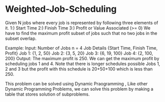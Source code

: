 # Weighted-Job-Scheduling
Given N jobs where every job is represented by following three elements of it.
1:) Start Time
2:) Finish Time
3:) Profit or Value Associated (>= 0)
We have to find the maximum profit subset of jobs such that no two jobs in the subset overlap. 

Example: 
Input: Number of Jobs n = 4
       Job Details {Start Time, Finish Time, Profit}
       Job 1:  {1, 2, 50} 
       Job 2:  {3, 5, 20}
       Job 3:  {6, 19, 100}
       Job 4:  {2, 100, 200}
Output: The maximum profit is 250.
We can get the maximum profit by scheduling jobs 1 and 4.
Note that there is longer schedules possible Jobs 1, 2 and 3 
but the profit with this schedule is 20+50+100 which is less than 250.

This problem can be solved using Dynamic Praogramming , Like other Dynamic Programming Problems, 
we can solve this problem by making a table that stores solution of subproblems.
